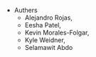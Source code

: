 - Authers
    -  Alejandro Rojas,
    -  Eesha Patel,
    -  Kevin Morales-Folgar,
    -  Kyle Weidner,
    -  Selamawit Abdo 
